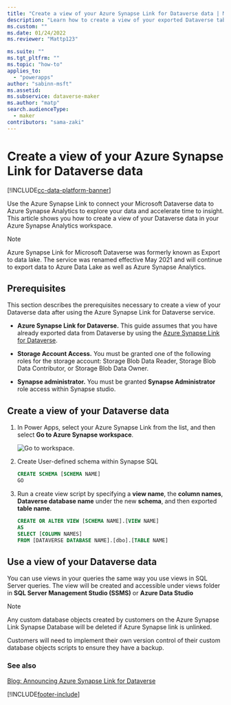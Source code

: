```yaml
---
title: "Create a view of your Azure Synapse Link for Dataverse data | MicrosoftDocs"
description: "Learn how to create a view of your exported Dataverse table data"
ms.custom: ""
ms.date: 01/24/2022
ms.reviewer: "Mattp123"

ms.suite: ""
ms.tgt_pltfrm: ""
ms.topic: "how-to"
applies_to: 
  - "powerapps"
author: "sabinn-msft"
ms.assetid: 
ms.subservice: dataverse-maker
ms.author: "matp"
search.audienceType: 
  - maker
contributors: "sama-zaki"
---
```

# Create a view of your Azure Synapse Link for Dataverse data

[!INCLUDE[cc-data-platform-banner](../../includes/cc-data-platform-banner.md)]

Use the Azure Synapse Link to connect your Microsoft Dataverse data to Azure Synapse Analytics to explore your data and accelerate time to insight. This article shows you how to create a view of your Dataverse data in your Azure Synapse Analytics workspace.

> [!NOTE]
> Azure Synapse Link for Microsoft Dataverse was formerly known as Export to data lake. The service was renamed effective May 2021 and will continue to export data to Azure Data Lake as well as Azure Synapse Analytics.

## Prerequisites

This section describes the prerequisites necessary to create a view of your Dataverse data after using the Azure Synapse Link for Dataverse service.

- **Azure Synapse Link for Dataverse.** This guide assumes that you have already exported data from Dataverse by using the [Azure Synapse Link for Dataverse](export-to-data-lake.md).

- **Storage Account Access.** You must be granted one of the following roles for the storage account: Storage Blob Data Reader, Storage Blob Data Contributor, or Storage Blob Data Owner.

- **Synapse administrator.** You must be granted **Synapse Administrator** role access within Synapse studio.


## Create a view of your Dataverse data

1. In Power Apps, select your Azure Synapse Link from the list, and then select **Go to Azure Synapse workspace**.

    ![Go to workspace.](media/go-to-workspace.png "Go to workspace")

2. Create User-defined schema within Synapse SQL

   ```sql
   CREATE SCHEMA [SCHEMA NAME] 
   GO
   ```
   
3. Run a create view script by specifying a **view name**, the **column names**, **Dataverse database name** under the new **schema**, and then exported **table name**.

   ```sql
   CREATE OR ALTER VIEW [SCHEMA NAME].[VIEW NAME] 
   AS
   SELECT [COLUMN NAMES]
   FROM [DATAVERSE DATABASE NAME].[dbo].[TABLE NAME]

   ```

## Use a view of your Dataverse data

You can use views in your queries the same way you use views in SQL Server queries.
The view will be created and accessible under views folder in **SQL Server Management Studio (SSMS)** or **Azure Data Studio**


> [!NOTE]
> Any custom database objects created by customers on the Azure Synapse Link Synapse Database will be deleted if Azure Synapse link is unlinked.
>
> Customers will need to implement their own version control of their custom database objects scripts to ensure they have a backup.



### See also

[Blog: Announcing Azure Synapse Link for Dataverse](https://aka.ms/synapse-dataverse)

[!INCLUDE[footer-include](../../includes/footer-banner.md)]
